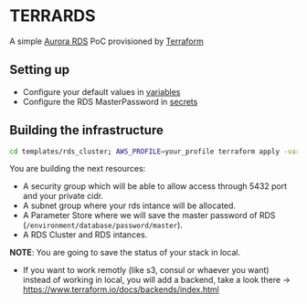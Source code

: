 # TERRARDS

A simple [Aurora RDS](https://aws.amazon.com/rds/aurora/?nc1=h_ls) PoC provisioned by [Terraform](https://www.terraform.io/intro/index.html)

## Setting up 
- Configure your default values in [variables](templates/rds_cluster/variables.tf)
- Configure the RDS MasterPassword in [secrets](templates/rds_cluster/secrets.tfvars)

## Building the infrastructure

```sh
cd templates/rds_cluster; AWS_PROFILE=your_profile terraform apply -var-file=secrets.tfvars
```

You are building the next resources:
- A security group which will be able to allow access through 5432 port and your private cidr.
- A subnet group where your rds intance will be allocated.
- A Parameter Store where we will save the master password of RDS (`/environment/database/password/master`).
- A RDS Cluster and RDS intances.

**NOTE**: You are going to save the status of your stack in local. 

- If you want to work remotly (like s3, consul or whaever you want) instead of working in local, you will add a backend, take a look there -> https://www.terraform.io/docs/backends/index.html
